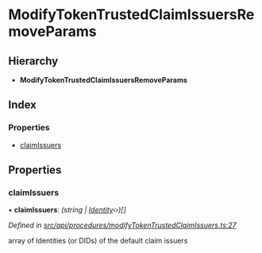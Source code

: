 # ModifyTokenTrustedClaimIssuersRemoveParams

## Hierarchy

* **ModifyTokenTrustedClaimIssuersRemoveParams**

## Index

### Properties

* [claimIssuers](modifytokentrustedclaimissuersremoveparams.md#claimissuers)

## Properties

### claimIssuers

• **claimIssuers**: _\(string \|_ [_Identity_](../classes/identity.md)_‹›\)\[\]_

_Defined in_ [_src/api/procedures/modifyTokenTrustedClaimIssuers.ts:27_](https://github.com/PolymathNetwork/polymesh-sdk/blob/959efb76/src/api/procedures/modifyTokenTrustedClaimIssuers.ts#L27)

array of Identities \(or DIDs\) of the default claim issuers

